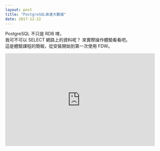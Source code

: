```yaml
---
layout: post
title: "PostgreSQL串連大數據"
date: 2017-12-22
---
```


PostgreSQL 不只是 RDB 唷，<br/>
我可不可以 SELECT 網路上的資料呢？
來實際操作體驗看看吧。<br/>
這是體驗課程的簡報，從安裝開始到第一次使用 FDW。

<iframe src="https://docs.google.com/presentation/d/e/2PACX-1vQliaEnwpWzzUSIntN64qhtOumJzvMiUUc01zilNFaWgWmwQYzNG4976Xy4zhy_UQGu8vDJzsEYH21O/embed?start=false&loop=false&delayms=3000" frameborder="0" width="480" height="299" allowfullscreen="true" mozallowfullscreen="true" webkitallowfullscreen="true"></iframe>
